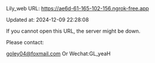 Lily_web URL: https://ae6d-61-165-102-156.ngrok-free.app

Updated at: 2024-12-09 22:28:08

If you cannot open this URL, the server might be down.

Please contact: 

goley04@foxmail.com Or Wechat:GL_yeaH